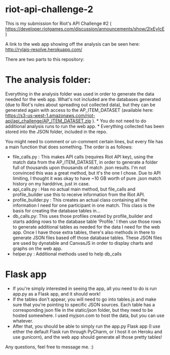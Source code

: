 # riot-api-challenge-2

This is my submission for Riot's API Challenge #2 ( https://developer.riotgames.com/discussion/announcements/show/2lxEyIcE )

A link to the web app showing off the analysis can be seen here: http://rylais-resolve.herokuapp.com/

There are two parts to this repository:

# The analysis folder:
Everything in the analysis folder was used in order to generate the data needed for the web app. What's not included are the databases generated (due to Riot's rules about spreading out collected data), but they can be generated again with access to the AP_ITEM_DATASET (available here: https://s3-us-west-1.amazonaws.com/riot-api/api_challenge/AP_ITEM_DATASET.zip ). * You do not need to do additional analysis runs to run the web app. * Everything collected has been stored into the JSON folder, included in the repo. 
  
You might need to comment or un-comment certain lines, but every file has a main function that does something. The order is as follows:
* file_calls.py : This makes API calls (requires Riot API key), using the match data from the AP_ITEM_DATASET, in order to generate a folder full of thousands upon thousands of match .json results. I'm not convinced this was a great method, but it's the one I chose. Due to API limiting, I thought it was okay to have ~10 GB worth of pure .json match history on my harddrive, just in case.
* api_calls.py : Has no actual main method, but file_calls and profile_builder use this to receive information from the Riot API.
* profile_builder.py : This creates an actual class containing all the information I need for one participant in one match. This class is the basis for creating the database tables in...
* db_calls.py: This uses those profiles created by profile_builder and starts adding rows to the database table 'Profile.' I then use those rows to generate additional tables as needed for the data I need for the web app. Once I have those extra tables, there's also methods in there to generate JSON files based off those database tables.
  These JSON files are used by dynatable and CanvasJS in order to display charts and graphs on the web app.
* helper.py : Additional methods used to help db_calls

# Flask app 
* If you're simply interested in seeing the app, all you need to do is run app.py as a Flask app, and it should work!
* If the tables don't appear, you will need to go into tables.js and make sure that you're pointing to specific JSON sources. Each table has a corresponding json file in the static/json folder, but they need to be hosted somewhere. I used myjson.com to host the data, but you can use whatever.
*  After that, you should be able to simply run the app.py Flask app (I use either the default Flask run through PyCharm, or I host it on Heroku and use gunicorn), and the web app should generate all those pretty tables!
  
  Any questions, feel free to message me. :)
